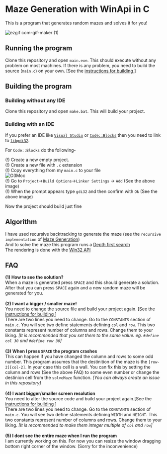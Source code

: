 # Maze Generation with WinApi in C
This is a program that generates random mazes and solves it for you!

![ezgif com-gif-maker (1)](https://user-images.githubusercontent.com/50050890/114146859-e5a65180-9939-11eb-823b-a030b36d207e.gif)


## Running the program
Clone this repository and open `main.exe`. This should execute without any problem on most machines. If there is any problem, you need to build the source (`main.c`) on your own. [See the <a href = "https://github.com/ImtiazKabir/Maze-Generation-with-WinApi-in-C#building-the-program" >instructions for building </a>]


## Building the program

### Building without any IDE
Clone this repository and open `make.bat`. This will build your project.

### Building with an IDE
If you prefer an IDE like <a href="https://visualstudio.microsoft.com/">`Visual Studio`</a> or <a href=https://www.codeblocks.org/>`Code::Blocks`</a> then you need to link to <a href="https://docs.microsoft.com/en-us/windows/win32/">`libgdi32`</a>.

For `Code::Blocks` do the following-

(!) Create a new empty project. <br>
(!) Create a new file with `.c` extension <br>
(!) Copy everything from my `main.c` to your file <br>
![O3Moc](https://user-images.githubusercontent.com/50050890/114013437-58a3bf80-9889-11eb-9293-7119f5c5c909.png) <br>
(!) Go to `Project`->`Build Options`->`Linker Settings` -> `Add` (See the above image) <br>
(!) When the prompt appears type `gdi32` and then confirm with `Ok` (See the above image) <br>

Now the project should build just fine


## Algorithm
I have used recursive backtracking to generate the maze (see the `recursive implementation` of <a href="https://en.wikipedia.org/wiki/Maze_generation_algorithm#Randomized_depth-first_search">Maze Generation</a>) <br>
And to solve the maze this program runs a <a href="https://en.wikipedia.org/wiki/Depth-first_search">Depth first search</a> <br>
The rendering is done with the <a href="https://docs.microsoft.com/en-us/windows/win32/">Win32 API</a><br>


## FAQ
**(1) How to see the solution?** <br>
When a maze is generated press `SPACE` and this should generate a solution. After that you can press `SPACE` again and a new random maze will be generated for you. <br> <br>
**(2) I want a bigger / smaller maze!** <br>
You need to change the source file and build your project again. [See the <a href = "https://github.com/ImtiazKabir/Maze-Generation-with-WinApi-in-C#building-the-program" >instructions for building </a>] <br>
There are two lines you need to change. Go to the `CONSTANTS` section of `main.c`. You will see two define statements defining `col` and `row`. This two constants represent number of columns and rows. Change them to your liking. *[It is recommended that you set them to the same value. eg. `#define col 30` and `#define row 30`]* <br><br>
**(3) When I press `SPACE` the program crashes** <br> 
This can happen if you have changed the column and rows to some odd number. This program assumes that the destinition of the maze is the `[row-2][col-2]`. In your case this cell is a wall. You can fix this by setting the column and rows (See the above FAQ) to some even number or change the destinion cell from the `solveMaze` function. *[You can always create an issue in this repository]* <br><br>
**(4) I want bigger/smaller screen resolution** <br>
You need to alter the source code and build your project again.[See the <a href = "https://github.com/ImtiazKabir/Maze-Generation-with-WinApi-in-C#building-the-program" >instructions for building </a>] <br>
There are two lines you need to change. Go to the `CONSTANTS` section of `main.c`. You will see two define statements defining `WIDTH` and `HEIGHT`. This two constants represent number of columns and rows. Change them to your liking. *[It is recommended to make them integer multiple of `col` and `row`]* <br><br>
**(5) I dont see the entire maze when I run the program** <br>
I am currently working on this. For now you can resize the window dragging bottom right corner of the window. (Sorry for the inconvenience)

